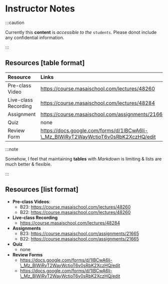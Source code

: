 # Instructor Notes

:::caution

Currently this **content** is _accessible to the_ `students`. Please donot include any confidential information.

:::

## Resources \[table format\]

| Resource             | Links                                                                             |
|:---------------------|:----------------------------------------------------------------------------------|
| Pre-class Video      | https://course.masaischool.com/lectures/48260                                     |
| Live-class Recording | https://course.masaischool.com/lectures/48284                                     |
| Assignment           | https://course.masaischool.com/assignments/21665                                  |
| Quiz                 | none                                                                              |
| Review Form          | https://docs.google.com/forms/d/1IBCwA6li-\_Mz_BIWiRyT2WayWctioT6v0sRbK2XczHQ/edit |
:::note

Somehow, I feel that maintaining **tables** with _Markdown_ is limiting & lists are much better & flexible.

:::

## Resources \[list format\]

- **Pre-class Videos**:
  - B23: https://course.masaischool.com/lectures/48260
  - B22: https://course.masaischool.com/lectures/48260
- **Live-class Recording**
  - https://course.masaischool.com/lectures/48284
- **Assignments**
  - B23: https://course.masaischool.com/assignments/21665
  - B22: https://course.masaischool.com/assignments/21665
- **Quiz**
  - none
- **Review Forms**
  - https://docs.google.com/forms/d/1IBCwA6li-\_Mz_BIWiRyT2WayWctioT6v0sRbK2XczHQ/edit
  - https://docs.google.com/forms/d/1IBCwA6li-\_Mz_BIWiRyT2WayWctioT6v0sRbK2XczHQ/edit